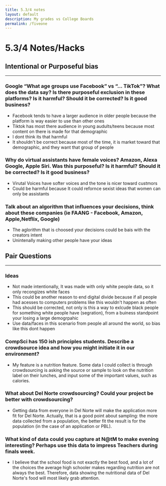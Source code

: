 ```yaml
---
title: 5.3/4 notes
layout: default
description: My grades vs College Boards
permalink: /fiveone
---
```


# 5.3/4 Notes/Hacks

## Intentional or Purposeful bias
---
### Google “What age groups use Facebook” vs “… TikTok”? What does the data say? Is there purposeful exclusion in these platforms? Is it harmful? Should it be corrected? Is it good business?
- Facebook tends to have a larger audience in older people because the platform is way easier to use than other ones
- Tiktok has most there audience in young audults/teens because most content on there is made for that demographic
- I dont think its that harmful
- It shouldn't be correct because most of the time, it is market toward that demographic, and they want that group of people
### Why do virtual assistants have female voices? Amazon, Alexa Google, Apple Siri. Was this purposeful? Is it harmful? Should it be corrected? Is it good business?
- Virutal Voices have softer voices and the tone is nicer toward custmors
- Could be harmful because It could refornce sexist ideas that women can only be assistants
### Talk about an algorithm that influences your decisions, think about these companies (ie FAANG - Facebook, Amazon, Apple,Netflix, Google)
- The aglorithm that is choosed your decisions could be bais with the creators intent
- Unintenally making other people have your ideas

## Pair Questions
---
### Ideas
- Not made intentionally, It was made with only white people data, so it only recongizes white faces
- This could be another reason to end digital divide because if all people had acesses to computers problems like this wouldn't happen as often
- This should be corrected, not only is this a way to exlcude black people for something white people have (segration), from a buiness standpoint your losing a large demogrpahic
- Use data/faces in this scenario from people all around the world, so bias like this dont happen


### CompSci has 150 ish principles students. Describe a crowdsource idea and how you might initiate it in our environment?
- My feature is a nutrition feature. Some data I could collect is through crowdsourcing is asking the source or sample to look on the nutrition label on their lunches, and input some of the important values, such as calories.

### What about Del Norte crowdsourcing? Could your project be better with crowdsourcing?
- Getting data from everyone in Del Norte will make the application more fit for Del Norte. Actually, that is a good point about sampling: the more data collected from a population, the better fit the result is for the population (in the case of an application or PBL).

### What kind of data could you capture at N@tM to make evening interesting? Perhaps use this data to impress Teachers during finals week.
- I believe that the school food is not exactly the best food, and a lot of the choices the average high schooler makes regarding nutrition are not always the best. Therefore, data showing the nutritional data of Del Norte's food will most likely grab attention.